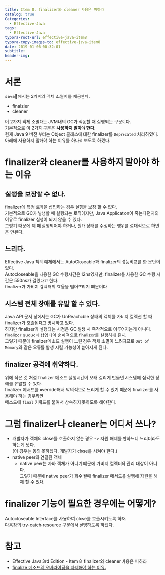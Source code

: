 ```yaml
---
title: Item 8. finalizer와 cleaner 사용은 피하라
catalog: true
Categories:
  - Effective-Java
tags:
  - Effective-Java
typora-root-url: effective-java-item8
typora-copy-images-to: effective-java-item8
date: 2019-01-06 00:32:01
subtitle:
header-img:
---
```


# 서론
Java에서는 2가지의 객체 소멸자를 제공한다.
* finalzier
* cleaner

이 2가지 객체 소멸자는 JVM내의 GC가 작동할 때 실행되는 구문이다.  
기본적으로 이 2가지 구문은 **사용하지 말아야 한다.**  
현재 Java 9 버전 부터는 Object 클래스에 대한 finalizer를 `Deprecated` 처리하였다.  
아래에 사용하지 말아햐 하는 이유를 하나씩 보도록 하겠다.

# finalizer와 cleaner를 사용하지 말아야 하는 이유
## 실행을 보장할 수 없다.
finalizer에 특정 로직을 삽입하는 경우 실행을 보장 할 수 없다.  
기본적으로 GC가 발생할 때 실행되는 로직이지만, Java Application이 죽는다던지의 이유로 finalizer 실행이 되지 않을 수 있다.   
그렇기 때문에 제 때 실행되어야 하거나, 뭔가 상태를 수정하는 행위를 절대적으로 하면은 안된다.

## 느리다.
Effective Java 책의 예제에서는 AutoCloseable과 finalizer의 성능비교를 한 문단이 있다.  
Autocloseable을 사용한 GC 수행시간은 12ns였지만, finalizer를 사용한 GC 수행 시간은 550ns가 걸렸다고 한다.  
finalizer가 가비지 컬렉터의 효율을 떨어뜨리기 때문이다.

## 시스템 전체 장애를 유발 할 수 있다.
Java API 문서 상에서는 GC가 UnReachable 상태의 객체를 가비지 컬렉션 할 때 finalizer가 호출된다고 명시하고 있다.  
하지만 finalizer가 실행되는 시점은 GC 발생 시 즉각적으로 이루어지는게 아니다.  
finalizer queue에 삽입되어 순차적으로 finalizer를 실행하게 된다.  
그렇기 때문에 finalizer메소드 실행이 느린 경우 객체 소멸이 느려지므로  `Out of Memory`와 같은 오류를 발생 시킬 가능성이 높아지게 된다.

## finalizer 공격에 취약하다.
위에 적은 것 처럼 finalizer 메소드 실행시간이 오래 걸리게 만들면 시스템에 심각한 장애를 유발할 수 있다.  
finalizer 메서드를 override해서 악의적으로 느리게 할 수 있기 떄문에 finalizer를 사용해야 하는 경우라면  
메소드에 `final` 키워드를 붙여서 상속하지 못하도록 해야한다.

# 그럼 finalizer나 cleaner는 어디서 쓰나?
* 개발자가 객체의 close를 호출하지 않는 경우 -> 자원 해제를 안하느니 느리더라도 하는게 낫다.  
(이 경우는 동의 못하겠다. 개발자가 close를 시켜야 한다.)
* native peer와 연결된 객체
  * native peer는 자바 객체가 아니기 떄문에 가비지 컬렉터의 관리 대상이 아니다.  
  그렇기 때문에 native peer가 회수 될때 finalizer 메서드를 실행해 자원을 해제 할 수 있다.

# finalizer 기능이 필요한 경우에는 어떻게?
Autocloseable Interface를 사용하여 close를 호출시키도록 하자.  
다음장의 try-catch-resource 구문에서 설명하도록 하겠다.

# 참고
* Effective Java 3rd Edition - Item 8. finalizer와 cleaner 사용은 피하라
* [finalize 메소드의 오버라이딩을 자제해야 하는 이유.](http://www.yunsobi.com/blog/entry/finalize-%EB%A9%94%EC%86%8C%EB%93%9C%EC%9D%98-%EC%98%A4%EB%B2%84%EB%9D%BC%EC%9D%B4%EB%94%A9%EC%9D%84-%EC%9E%90%EC%A0%9C%ED%95%B4%EC%95%BC%ED%95%98%EB%8A%94-%EC%9D%B4%EC%9C%A0)